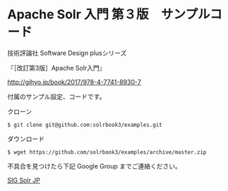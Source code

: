 # Apache Solr 入門 第３版　サンプルコード

技術評論社 Software Design plusシリーズ

『［改訂第3版］Apache Solr入門』

http://gihyo.jp/book/2017/978-4-7741-8930-7

付属のサンプル設定、コードです。

クローン

```
$ git clone git@github.com:solrbook3/examples.git
```

ダウンロード

```
$ wget https://github.com/solrbook3/examples/archive/master.zip
```

不具合を見つけたら下記 Google Group までご連絡ください。

[SIG Solr JP](https://groups.google.com/forum/?hl=ja#!forum/sig-solr-jp)
